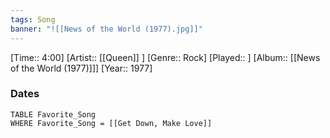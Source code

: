 ```yaml
---
tags: Song  
banner: "![[News of the World (1977).jpg]]"
---
```

[Time:: 4:00]
[Artist:: [[Queen]] ]
[Genre:: Rock]
[Played:: ]
[Album:: [[News of the World (1977)]]]
[Year:: 1977]
### Dates
````dataview
TABLE Favorite_Song
WHERE Favorite_Song = [[Get Down, Make Love]]
````